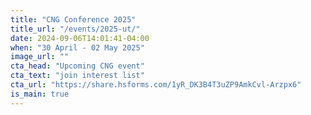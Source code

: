 ```yaml
---
title: "CNG Conference 2025"
title_url: "/events/2025-ut/"
date: 2024-09-06T14:01:41-04:00
when: "30 April - 02 May 2025"
image_url: ""
cta_head: "Upcoming CNG event"
cta_text: "join interest list"
cta_url: "https://share.hsforms.com/1yR_DK3B4T3uZP9AmkCvl-Arzpx6"
is_main: true
---
```


